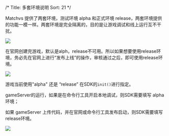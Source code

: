 /*
Title: 多套环境说明
Sort: 21
*/

Matchvs 提供了两套环境，测试环境 alpha 和正式环境 release，两套环境提供的功能一模一样。两套环境是完全隔离的，目的是让游戏调试和线上运行互不干扰。

![](http://imgs.matchvs.com/static/alphaRelease.png)

在官网创建完游戏，默认是alph，release不可用。所以如果想要使用release环境，务必先在官网上进行“发布上线”的操作，审核通过之后，即可使用release环境。

![](http://imgs.matchvs.com/static/2_4.png)

游戏当前使用"alpha" 还是 “release” 在SDK的`init()`进行指定。

gameServer的运行，如果是在命令行工具开启本地调试，则SDK需要填写 alpha 环境；

如果 gameServer 上传代码，并在官网或命令行工具发布启动，则SDK需要填写release环境。

![](http://imgs.matchvs.com/static/alphaRelease2.png)